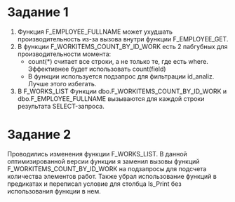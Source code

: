 # Задание 1
1. Функция F_EMPLOYEE_FULLNAME может ухудшать производительность из-за вызова внутри функции F_EMPLOYEE_GET.
2. В функции F_WORKITEMS_COUNT_BY_ID_WORK есть 2 пабгубных для производительности момента: 
    *  count(*) считает все строки, а не только те, где есть where. Эффективнее будет использовать count(field)
    *  В функции используется подзапрос для фильтрации id_analiz. Лучше этого избегать.
3. В F_WORKS_LIST Функции dbo.F_WORKITEMS_COUNT_BY_ID_WORK и dbo.F_EMPLOYEE_FULLNAME вызываются для каждой строки результата SELECT-запроса. 

# Задание 2
Проводились изменения функции F_WORKS_LIST. В данной оптимизированной версии функции я заменил вызовы функций F_WORKITEMS_COUNT_BY_ID_WORK на подзапросы для подсчета количества элементов работ. Также убрал использование функций в предикатах и переписал условие для столбца Is_Print без использования функции в нем.